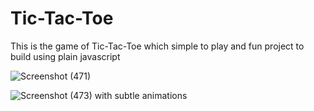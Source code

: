 # Tic-Tac-Toe
This is the game of Tic-Tac-Toe which simple to play and fun project to build using plain javascript 


![Screenshot (471)](https://github.com/5mokshith/Tic-Tac-Toe/assets/143961455/8779fe38-7d62-49f6-a7c1-371662597715)




![Screenshot (473)](https://github.com/5mokshith/Tic-Tac-Toe/assets/143961455/84b0ccc2-cd14-4e03-8097-dcae1aaaea43) with subtle animations
